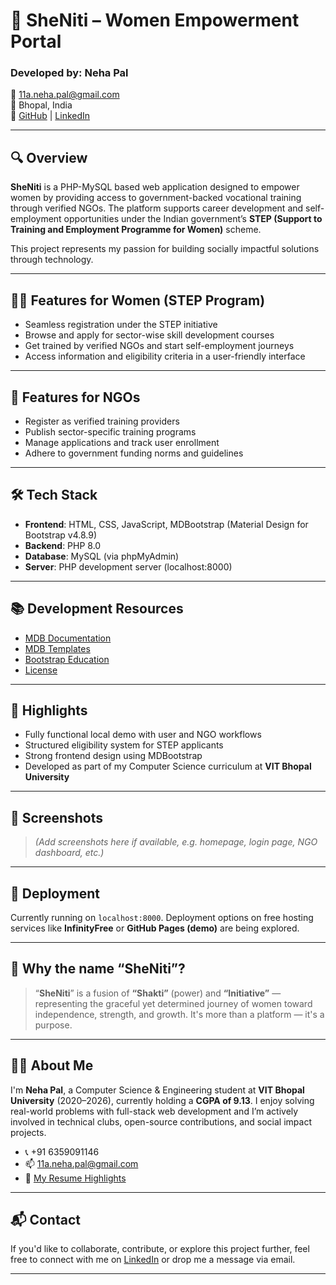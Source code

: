 # 🌸 SheNiti – Women Empowerment Portal

### Developed by: Neha Pal  
📧 11a.neha.pal@gmail.com  
📍 Bhopal, India  
🔗 [GitHub](https://github.com/Nehahahah) | [LinkedIn](https://www.linkedin.com/in/neha-pal-student)

---

## 🔍 Overview

**SheNiti** is a PHP-MySQL based web application designed to empower women by providing access to government-backed vocational training through verified NGOs. The platform supports career development and self-employment opportunities under the Indian government’s **STEP (Support to Training and Employment Programme for Women)** scheme.

This project represents my passion for building socially impactful solutions through technology.

---

## 👩‍🎓 Features for Women (STEP Program)

- Seamless registration under the STEP initiative
- Browse and apply for sector-wise skill development courses
- Get trained by verified NGOs and start self-employment journeys
- Access information and eligibility criteria in a user-friendly interface

---

## 🏢 Features for NGOs

- Register as verified training providers
- Publish sector-specific training programs
- Manage applications and track user enrollment
- Adhere to government funding norms and guidelines

---

## 🛠 Tech Stack

- **Frontend**: HTML, CSS, JavaScript, MDBootstrap (Material Design for Bootstrap v4.8.9)
- **Backend**: PHP 8.0
- **Database**: MySQL (via phpMyAdmin)
- **Server**: PHP development server (localhost:8000)

---

## 📚 Development Resources

- [MDB Documentation](https://mdbootstrap.com/docs/jquery/getting-started/download/)
- [MDB Templates](https://mdbootstrap.com/templates/)
- [Bootstrap Education](https://mdbootstrap.com/education/bootstrap/)
- [License](https://mdbootstrap.com/general/license/)

---

## 🌟 Highlights

- Fully functional local demo with user and NGO workflows
- Structured eligibility system for STEP applicants
- Strong frontend design using MDBootstrap
- Developed as part of my Computer Science curriculum at **VIT Bhopal University**

---

## 📸 Screenshots

> *(Add screenshots here if available, e.g. homepage, login page, NGO dashboard, etc.)*

---

## 🚀 Deployment

Currently running on `localhost:8000`. Deployment options on free hosting services like **InfinityFree** or **GitHub Pages (demo)** are being explored.

---

## 🧕 Why the name “SheNiti”?

> “**SheNiti**” is a fusion of **“Shakti”** (power) and **“Initiative”** — representing the graceful yet determined journey of women toward independence, strength, and growth. It's more than a platform — it's a purpose.

---

## 👩‍💻 About Me

I'm **Neha Pal**, a Computer Science & Engineering student at **VIT Bhopal University** (2020–2026), currently holding a **CGPA of 9.13**. I enjoy solving real-world problems with full-stack web development and I’m actively involved in technical clubs, open-source contributions, and social impact projects.

- 📞 +91 6359091146  
- 📫 11a.neha.pal@gmail.com  
- 🧠 [My Resume Highlights](https://github.com/Nehahahah)

---

## 📬 Contact

If you'd like to collaborate, contribute, or explore this project further, feel free to connect with me on [LinkedIn](https://www.linkedin.com/in/neha-pal-student) or drop me a message via email.

---


